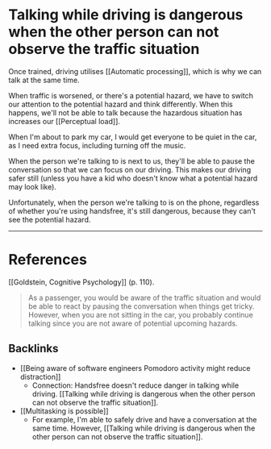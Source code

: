 # Talking while driving is dangerous when the other person can not observe the traffic situation
Once trained, driving utilises [[Automatic processing]], which is why we can talk at the same time.

When traffic is worsened, or there's a potential hazard, we have to switch our attention to the potential hazard and think differently. When this happens, we'll not be able to talk because the hazardous situation has increases our [[Perceptual load]].

When I'm about to park my car, I would get everyone to be quiet in the car, as I need extra focus, including turning off the music.

When the person we're talking to is next to us, they'll be able to pause the conversation so that we can focus on our driving. This makes our driving safer still (unless you have a kid who doesn't know what a potential hazard may look like). 

Unfortunately, when the person we're talking to is on the phone, regardless of whether you're using handsfree, it's still dangerous, because they can't see the potential hazard.

---
# References
[[Goldstein, Cognitive Psychology]] (p. 110).
> As a passenger, you would be aware of the traffic situation and would be able to react by pausing the conversation when things get tricky. However, when you are not sitting in the car, you probably continue talking since you are not aware of potential upcoming hazards.

## Backlinks
* [[Being aware of software engineers Pomodoro activity might reduce distraction]]
	* Connection: Handsfree doesn't reduce danger in talking while driving. [[Talking while driving is dangerous when the other person can not observe the traffic situation]].
* [[Multitasking is possible]]
	* For example, I'm able to safely drive and have a conversation at the same time. However, [[Talking while driving is dangerous when the other person can not observe the traffic situation]].

<!-- #evergreen -->

<!-- {BearID:77D9A013-696D-4F82-B340-A6026405FB6F-652-000001CD3612560D} -->
